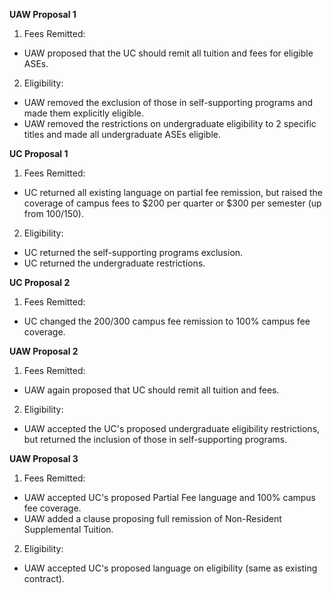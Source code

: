 **UAW Proposal 1**

1. Fees Remitted:
- UAW proposed that the UC should remit all tuition and fees for eligible ASEs.

2. Eligibility:
- UAW removed the exclusion of those in self-supporting programs and made them explicitly eligible.
- UAW removed the restrictions on undergraduate eligibility to 2 specific titles and made all undergraduate ASEs eligible.

**UC Proposal 1**

1. Fees Remitted:
- UC returned all existing language on partial fee remission, but raised the coverage of campus fees to $200 per quarter or $300 per semester (up from $100/$150).

2. Eligibility:
- UC returned the self-supporting programs exclusion.
- UC returned the undergraduate restrictions.

**UC Proposal 2**

1. Fees Remitted:
- UC changed the $200/$300 campus fee remission to 100% campus fee coverage.

**UAW Proposal 2**

1. Fees Remitted:
- UAW again proposed that UC should remit all tuition and fees.

2. Eligibility:
- UAW accepted the UC's proposed undergraduate eligibility restrictions, but returned the inclusion of those in self-supporting programs.

**UAW Proposal 3**

1. Fees Remitted:
- UAW accepted UC's proposed Partial Fee language and 100% campus fee coverage.
- UAW added a clause proposing full remission of Non-Resident Supplemental Tuition.

2. Eligibility:
- UAW accepted UC's proposed language on eligibility (same as existing contract).
